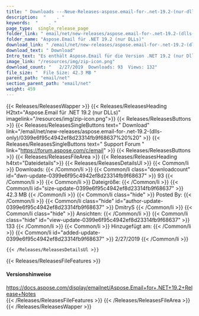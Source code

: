 ```yaml
---
title: " Downloads ---Neue-Releases-aspose.email-for-.net-19.2-(nur-dlls) . "
description:  "    . " 
keywords:  "    . " 
page_type:  single_release_page
folder_link: " email/net/new-releases/aspose.email-for-.net-19.2-(dlls-only)/"
folder_name: "Aspose.Email für .NET 19.2 (nur DLLs)"
download_link: " /email/net/new-releases/aspose.email-for-.net-19.2-(dlls-only)/0399e6f95c4942ef8d23314fb9f68637"
download_text: " Download"
Intro_text: "Es enthält Aspose.Email für die Version .NET 19.2 (nur Dlls)."
image_link: "/resources/img/zip-icon.png"
download_count: "   2/27/2019  Downloads: 93  Views: 132"
file_size: "  File Size: 42.3 MB "
parent_path: "email/net"
section_parent_path: "email/net"
weight: 459
---
```


{{< Releases/ReleasesWapper >}}
  {{< Releases/ReleasesHeading H2txt="Aspose.Email für .NET 19.2 (nur DLLs)" imagelink="/resources/img/zip-icon.png">}}
  {{< Releases/ReleasesButtons >}}
    {{< Releases/ReleasesSingleButtons text=" Download" link="/email/net/new-releases/aspose.email-for-.net-19.2-(dlls-only)/0399e6f95c4942ef8d23314fb9f68637%20%20" >}}
    {{< Releases/ReleasesSingleButtons text=" Support Forum " link="https://forum.aspose.com/c/email" >}}
  {{< Releases/ReleasesButtons >}}
  {{< Releases/ReleasesFileArea >}}
    {{< Releases/ReleasesHeading h4txt="Dateidetails">}}
    {{< Releases/ReleasesDetailsUl >}}
            {{< Common/li >}} Downloads: {{< /Common/li >}}
      {{< Common/li class="downloadcount" id="dwn-update-0399e6f95c4942ef8d23314fb9f68637" >}} 93 {{< /Common/li >}}
      {{< Common/li >}} Dateigröße: {{< /Common/li >}}
      {{< Common/li id="size-update-0399e6f95c4942ef8d23314fb9f68637" >}} 42.3 MB {{< /Common/li >}} 
      {{< Common/li  class="hide" >}} Posted By: {{< /Common/li >}} 
      {{< Common/li class="hide" id="author-update-0399e6f95c4942ef8d23314fb9f68637" >}} DmitryS {{< /Common/li >}}
      {{< Common/li class="hide" >}} Ansichten: {{< /Common/li >}}
      {{< Common/li class="hide" id="view-update-0399e6f95c4942ef8d23314fb9f68637" >}} 133 {{< /Common/li >}}
      {{< Common/li >}} Hinzugefügt am: {{< /Common/li >}}
      {{< Common/li id="added-update-0399e6f95c4942ef8d23314fb9f68637" >}} 2/27/2019 {{< /Common/li >}} 

    {{< /Releases/ReleasesDetailsUl >}}

  {{< Releases/ReleasesFileFeatures >}}
      <h4>Versionshinweise</h4><div> <a href="https://docs.aspose.com/display/emailnet/Aspose.Email+for+.NET+19.2+Release+Notes">https://docs.aspose.com/display/emailnet/Aspose.Email+for+.NET+19.2+Release+Notes</a></div>
  {{< /Releases/ReleasesFileFeatures >}}
 {{< /Releases/ReleasesFileArea >}}
{{< /Releases/ReleasesWapper >}}



